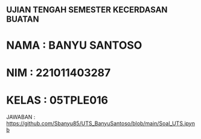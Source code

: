 ## UJIAN TENGAH SEMESTER KECERDASAN BUATAN

# NAMA   : BANYU SANTOSO
# NIM    : 221011403287
# KELAS  : 05TPLE016


JAWABAN : https://github.com/Sbanyu85/UTS_BanyuSantoso/blob/main/Soal_UTS.ipynb
